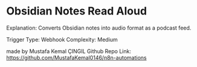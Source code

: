 # Obsidian Notes Read Aloud

Explanation:
Converts Obsidian notes into audio format as a podcast feed.

Trigger Type: Webhook
Complexity: Medium

made by Mustafa Kemal ÇINGIL
Github Repo Link: https://github.com/MustafaKemal0146/n8n-automations
